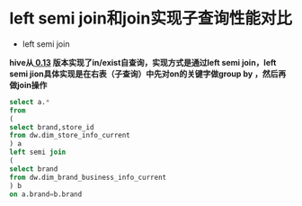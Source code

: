 # left semi join和join实现子查询性能对比

- left semi join

**hive从[ 0.13](https://issues.apache.org/jira/browse/HIVE-784) 版本实现了in/exist自查询，实现方式是通过left semi join，left semi jion具体实现是在右表（子查询）中先对on的关键字做group by ，然后再做join操作**

```sql
select a.*
from
(
select brand,store_id
from dw.dim_store_info_current
) a 
left semi join
(
select brand
from dw.dim_brand_business_info_current
) b 
on a.brand=b.brand
```